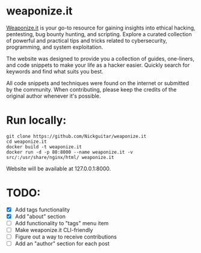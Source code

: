 # weaponize.it

[Weaponize.it](https://weaponize.it/) is your go-to resource for gaining insights into ethical hacking, pentesting, bug bounty hunting, and scripting. Explore a curated collection of powerful and practical tips and tricks related to cybersecurity, programming, and system exploitation.

The website was designed to provide you a collection of guides, one-liners, and code snippets to make your life as a hacker easier. Quickly search for keywords and find what suits you best.

All code snippets and techniques were found on the internet or submitted by the community. When contributing, please keep the credits of the original author whenever it's possible.

# Run locally:

```
git clone https://github.com/Nickguitar/weaponize.it
cd weaponize.it
docker build -t weaponize.it
docker run -d -p 80:8000 --name weaponize.it -v src/:/usr/share/nginx/html/ weaponize.it
```

Website will be available at 127.0.0.1:8000.

# TODO:
- [x] Add tags functionality
- [x] Add "about" section
- [ ] Add functionality to "tags" menu item
- [ ] Make weaponize.it CLI-friendly
- [ ] Figure out a way to receive contributions
- [ ] Add an "author" section for each post